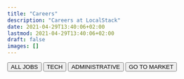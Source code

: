 ```yaml
---
title: "Careers"
description: "Careers at LocalStack"
date: 2021-04-29T13:40:06+02:00
lastmod: 2021-04-29T13:40:06+02:00
draft: false
images: []
---
```


<div class="blog-tags d-flex flex-wrap gap-3">
    <button onClick="toggleTag('all')" id="allFilterButton" class="btn filterButton btn-primary bg-purple btn-pill">ALL JOBS</button>
    <button onClick="toggleTag('Tech')" id="TechFilterButton" class="btn filterButton btn-outline-primary btn-pill">TECH</button>
    <button onClick="toggleTag('Administrative')" id="AdministrativeFilterButton" class="btn filterButton btn-outline-primary btn-pill">ADMINISTRATIVE</button>
    <button onClick="toggleTag('Gotomarket')" id="GotomarketFilterButton" class="btn filterButton btn-outline-primary btn-pill">GO TO MARKET</button>
</div>
